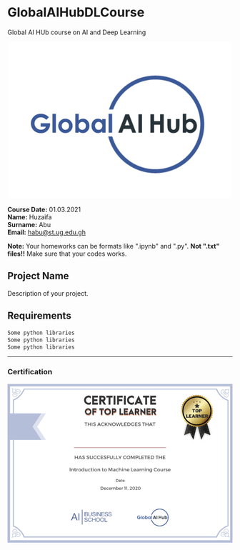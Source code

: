 # GlobalAIHubDLCourse
Global AI HUb course on AI and Deep Learning

![](img/logo.png)

**Course Date:** 01.03.2021  
**Name:** Huzaifa  
**Surname:** Abu  
**Email:** habu@st.ug.edu.gh  

**Note:** Your homeworks can be formats like ".ipynb" and ".py". **Not ".txt" files!!** Make sure that your codes works.  

## Project Name
Description of your project.

## Requirements
```
Some python libraries
Some python libraries
Some python libraries
```
---

### Certification
![](img/certificate_ex.png)

